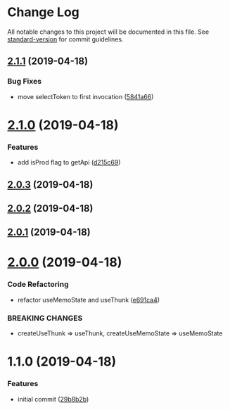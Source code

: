 # Change Log

All notable changes to this project will be documented in this file. See [standard-version](https://github.com/conventional-changelog/standard-version) for commit guidelines.

## [2.1.1](https://github.com/breadhead/thunk-utils/compare/v2.1.0...v2.1.1) (2019-04-18)


### Bug Fixes

* move selectToken to first invocation ([5841a66](https://github.com/breadhead/thunk-utils/commit/5841a66))



# [2.1.0](https://github.com/breadhead/thunk-utils/compare/v2.0.3...v2.1.0) (2019-04-18)


### Features

* add isProd flag to getApi ([d215c69](https://github.com/breadhead/thunk-utils/commit/d215c69))



## [2.0.3](https://github.com/breadhead/thunk-utils/compare/v2.0.2...v2.0.3) (2019-04-18)



## [2.0.2](https://github.com/breadhead/thunk-utils/compare/v2.0.1...v2.0.2) (2019-04-18)



## [2.0.1](https://github.com/breadhead/thunk-utils/compare/v2.0.0...v2.0.1) (2019-04-18)



# [2.0.0](https://github.com/breadhead/thunk-utils/compare/v1.1.0...v2.0.0) (2019-04-18)


### Code Refactoring

* refactor useMemoState and useThunk ([e691ca4](https://github.com/breadhead/thunk-utils/commit/e691ca4))


### BREAKING CHANGES

* createUseThunk => useThunk, createUseMemoState => useMemoState



# 1.1.0 (2019-04-18)


### Features

* initial commit ([29b8b2b](https://github.com/breadhead/thunk-utils/commit/29b8b2b))
